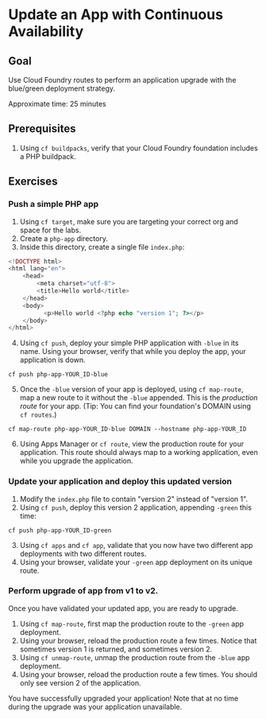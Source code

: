 # Update an App with Continuous Availability

## Goal

Use Cloud Foundry routes to perform an application upgrade with the blue/green deployment strategy.

Approximate time: 25 minutes

## Prerequisites

1. Using `cf buildpacks`, verify that your Cloud Foundry foundation includes a PHP buildpack.

## Exercises

### Push a simple PHP app

1. Using `cf target`, make sure you are targeting your correct org and space for the labs.
2. Create a `php-app` directory.
3. Inside this directory, create a single file `index.php`:
```php
<!DOCTYPE html>
<html lang="en">
    <head>
        <meta charset="utf-8">
        <title>Hello world</title>
    </head>
    <body>
          <p>Hello world <?php echo "version 1"; ?></p>
    </body>
</html>
```
4. Using `cf push`, deploy your simple PHP application with `-blue` in its name. Using your browser, verify that while you deploy the app, your application is down.
```shell
cf push php-app-YOUR_ID-blue
```
5. Once the `-blue` version of your app is deployed, using `cf map-route`, map a new route to it without the `-blue` appended. This is the *production route* for your app. (Tip: You can find your foundation's DOMAIN using `cf routes`.)
```shell
cf map-route php-app-YOUR_ID-blue DOMAIN --hostname php-app-YOUR_ID
```
6. Using Apps Manager or `cf route`, view the production route for your application. This route should always map to a working application, even while you upgrade the application.

### Update your application and deploy this updated version

1. Modify the `index.php` file to contain "version 2" instead of "version 1".
2. Using `cf push`, deploy this version 2 application, appending `-green` this time:
```shell
cf push php-app-YOUR_ID-green
```
3. Using `cf apps` and `cf app`, validate that you now have two different app deployments with two different routes.
4. Using your browser, validate your `-green` app deployment on its unique route.

### Perform upgrade of app from v1 to v2.

Once you have validated your updated app, you are ready to upgrade.

1. Using `cf map-route`, first map the production route to the `-green` app deployment.
2. Using your browser, reload the production route a few times. Notice that sometimes version 1 is returned, and sometimes version 2.
3. Using `cf unmap-route`, unmap the production route from the `-blue` app deployment.
4. Using your browser, reload the production route a few times. You should only see version 2 of the application.

You have successfully upgraded your application! Note that at no time during the upgrade was your application unavailable.
